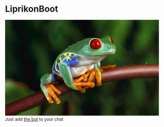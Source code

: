 # LiprikonBoot
![Liprikon](https://github.com/mb6ockatf/liprikonboot/blob/LiprikonBoot_discord/LiprikonBoot-avatar.jpg)
Just add [the bot](https://t.me/@Liprikonbot) to your chat
